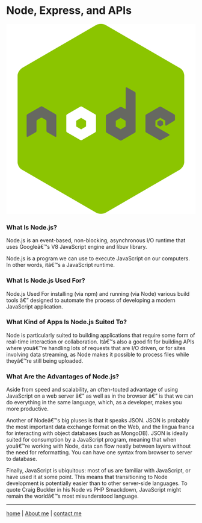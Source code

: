 # Node, Express, and APIs
![image](./img2/node.png)

### What Is Node.js?

Node.js is an event-based, non-blocking, asynchronous I/O runtime that uses Googleâ€™s V8 JavaScript engine and libuv library.

Node.js is a program we can use to execute JavaScript on our computers. In other words, itâ€™s a JavaScript runtime.

### What Is Node.js Used For?

Node.js Used For installing (via npm) and running (via Node) various build tools â€” designed to automate the process of developing a modern JavaScript application.

### What Kind of Apps Is Node.js Suited To?

Node is particularly suited to building applications that require some form of real-time interaction or collaboration. Itâ€™s also a good fit for building APIs where youâ€™re handling lots of requests that are I/O driven, or for sites involving data streaming, as Node makes it possible to process files while theyâ€™re still being uploaded. 

### What Are the Advantages of Node.js?

Aside from speed and scalability, an often-touted advantage of using JavaScript on a web server â€” as well as in the browser â€” is that we can do everything in the same language, which, as a developer, makes you more productive. 

Another of Nodeâ€™s big pluses is that it speaks JSON. JSON is probably the most important data exchange format on the Web, and the lingua franca for interacting with object databases (such as MongoDB). JSON is ideally suited for consumption by a JavaScript program, meaning that when youâ€™re working with Node, data can flow neatly between layers without the need for reformatting. You can have one syntax from browser to server to database.

Finally, JavaScript is ubiquitous: most of us are familiar with JavaScript, or have used it at some point. This means that transitioning to Node development is potentially easier than to other server-side languages. To quote Craig Buckler in his Node vs PHP Smackdown, JavaScript might remain the worldâ€™s most misunderstood language.






---

[home](/README.md) | [About me](/about-me.md) | [contact me](/contact-me.md)